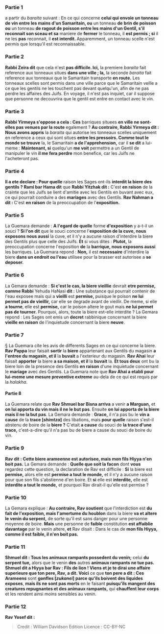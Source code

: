 
### Partie 1
a partir du <i>baraita</i> suivant : En ce qui concerne <b>celui qui envoie un tonneau de vin entre les mains d'un Samaritain, ou</b> un tonneau <b>de</b> <b>brin de poisson ou</b> un tonneau <b>de ragout de poisson entre les mains d'un Gentil, s'il reconnait son sceau et sa</b> maniere de <b>fermer</b> le tonneau, il <b>est permis ; si</b> il ne les <b>pas</b> reconnait, il <b>est interdit. </b> Apparemment, un tonneau scelle n'est permis que lorsqu'il est reconnaissable.

### Partie 2
<b>Rabbi Zeira dit</b> que cela n'est <b>pas difficile. Ici,</b> la premiere <i>baraita</i> fait reference aux tonneaux situes <b>dans une ville ; la,</b> la seconde <i>baraita</i> fait reference aux tonneaux que le Samaritain transporte <b>en route.</b> Les tonneaux scelles sont permis dans une ville parce que le Samaritain veille a ce que les gentils ne les touchent pas devant quelqu'un, afin de ne pas perdre les affaires des Juifs. En voyage, il n'est pas inquiet, car il suppose que personne ne decouvrira que le gentil est entre en contact avec le vin.

### Partie 3
<b>Rabbi Yirmeya s'oppose a cela : Ces</b> barriques situees <b>en ville ne sont-elles pas venues par la route</b> egalement ? <b>Au contraire, Rabbi Yirmeya dit : Nous avons appris</b> la <i>baraita</i> qui autorise les tonneaux scelles uniquement en reference a ceux qui sont situes <b>entre les pressoirs. Comme tout le monde se trouve</b> la, le Samaritain <b>a de l'apprehension,</b> car il <b>se dit</b> a lui-meme : <b>Maintenant, si</b> quelqu'un <b>me voit</b> permettre a un Gentil de manipuler le vin <b>il me fera perdre</b> mon benefice, car les Juifs ne l'acheteront pas.

### Partie 4
<b>Il a ete declare : Pour quelle</b> raison les Sages ont-ils <b>interdit la biere des gentils ? Rami bar Hama dit</b> que <b>Rabbi Yitzhak dit :</b> C'est <b>en raison</b> de la crainte que les Juifs se lient d'amitie avec les Gentils en buvant avec eux, ce qui pourrait conduire a des <b>mariages</b> avec des Gentils. <b>Rav Nahman a dit : </b> C'est <b>en raison</b> de la preoccupation de l'<b>exposition.</b>

### Partie 5
La Guemara demande : <b>A l'egard de quelle</b> forme <b>d'exposition</b> y a-t-il un souci ? <b>Si l'on dit</b> que le souci concerne l'<b>exposition de la cuve, nous exposons nous aussi</b> la cuve, et il n'y a aucune raison d'interdire la biere des Gentils plus que celle des Juifs. <b>Et</b> si vous dites : <b>Plutot,</b> la preoccupation concerne l'exposition <b>de</b> la <b>barrique, nous exposons aussi</b> les barriques. La Guemara repond : <b>Non,</b> il est <b>necessaire</b> d'interdire la biere <b>dans un endroit ou l'eau</b> utilisee pour la brasser est autorisee a <b>se deposer.</b>

### Partie 6
La Gemara demande : <b>Si c'est le cas, la biere vieillie</b> devrait <b>etre permise, comme Rabbi</b> Yehuda HaNasi <b>dit :</b> Une substance qui pourrait contenir de l'eau exposee mais qui a <b>vieilli</b> est <b>permise,</b> puisque le poison <b>ne lui permet pas de vieillir,</b> car elle se degrade avant de vieillir. De meme, si elle <b>a tourne</b>, elle est <b>permise,</b> car le poison altere le gout mais <b>ne lui permet pas de tourner.</b> Pourquoi, alors, toute la biere est-elle interdite ? La Gemara repond : Les Sages ont emis un <b>decret</b> rabbinique concernant la biere <b>vieille</b> <b>en raison</b> de l'inquietude concernant la biere <b>neuve</b>.

### Partie 7
§ La Guemara cite les avis de differents Sages en ce qui concerne la biere. <b>Rav Pappa</b> leur faisait <b>sortir</b> la <b>biere</b> appartenant aux Gentils du magasin <b>a l'entree du magasin, et il</b> la <b>buvait</b> a l'exterieur du magasin. <b>Rav Ahai</b> leur faisait <b>apporter</b> la biere <b>a sa maison, et il</b> la <b>buvait</b> la. <b>Et tous deux</b> ont bu la biere loin de la presence des Gentils <b>en raison</b> d'une inquietude concernant le <b>mariage</b> avec des Gentils. La Guemara note que <b>Rav Ahai a etabli pour lui-meme une mesure preventive extreme</b> au-dela de ce qui est requis par la <i>halakha</i>.

#### Partie 8
La Guemara relate que <b>Rav Shmuel bar Bisna arriva</b> a venir <b>a Marguan,</b> et <b>on lui apporta du vin mais il ne le but pas</b>. Ensuite <b>on lui apporta de la biere mais il ne la but pas</b>. La Gemara demande : <b>Grace,</b> il n'a pas bu le <b>vin a cause</b> de la <b>trace [<i>shimtza</i>]</b> des libations, mais <b>pour quelle</b> raison s'est-il abstenu de boire de la <b>biere ?</b> C'etait <b>a cause</b> du souci de <b>la trace d'une trace,</b> c'est-a-dire qu'il n'a pas bu de biere a cause du souci de boire du vin.

### Partie 9
<b>Rav dit : Cette biere arameenne est autorisee, mais mon fils Hiyya n'en boit pas.</b> La Gemara demande : <b>Quelle que soit la facon</b> dont <b>vous</b> regardez cette question, la declaration de Rav est difficile : <b>Si</b> la biere est <b>permise,</b> alors elle est <b>permise a tout le monde,</b> et il n'y a aucune raison pour que son fils s'abstienne d'en boire. Et <b>si</b> elle est <b>interdite,</b> elle est <b>interdite a tout le monde,</b> et pourquoi Rav dirait-il qu'elle est permise ?

### Partie 10
La Gemara explique : <b>Au contraire, Rav soutient</b> que l'interdiction est <b>du fait de l'exposition, mais l'amertume du houblon</b> dans la biere <b>va et altere le</b> <b>venin du serpent,</b> de sorte qu'il est sans danger pour une personne moyenne de boire. <b>Mais</b> une personne de <b>faible</b> constitution <b>est affaiblie davantage</b> par le venin altere, <b>et</b> Rav disait : Dans le cas de <b>mon fils Hiyya, comme il est faible, il n'en boit pas.</b>

### Partie 11
<b>Shmuel dit : Tous les animaux rampants possedent du venin;</b> celui <b>du serpent tue,</b> alors que le venin <b>des</b> autres <b>animaux rampants ne tue pas. Shmuel dit a Hiyya bar Rav : Fils de lion ! Viens et je te dirai une affaire superieure que ton pere, Rav, a dit. Voici</b> ce que <b>ton pere a dit : Ces Arameens</b> sont <b>gonfles [<i>zukanei</i>] parce qu'ils boivent des liquides exposes</b>, <b>mais ils ne sont pas morts</b> en le faisant <b>puisqu'ils mangent des creatures repugnantes et des animaux rampants,</b> qui <b>chauffent leur corps</b> et les rendent ainsi moins sensibles au venin.

### Partie 12
<b>Rav Yosef dit : </b>

>Credit : William Davidson Edition
>Licence : CC-BY-NC